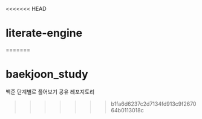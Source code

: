 <<<<<<< HEAD
# literate-engine
=======
# baekjoon_study
백준 단계별로 풀어보기 공유 레포지토리
>>>>>>> b1fa6d6237c2d7134fd913c9f267064b0113018c
